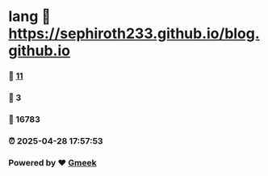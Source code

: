 # lang :link: https://sephiroth233.github.io/blog.github.io 
### :page_facing_up: [11](https://sephiroth233.github.io/blog.github.io/tag.html) 
### :speech_balloon: 3 
### :hibiscus: 16783 
### :alarm_clock: 2025-04-28 17:57:53 
### Powered by :heart: [Gmeek](https://github.com/Meekdai/Gmeek)
